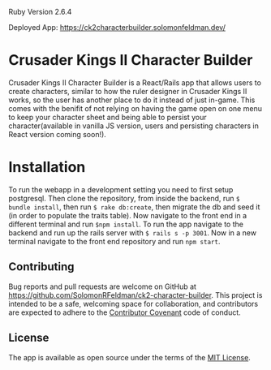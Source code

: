 Ruby Version 2.6.4

Deployed App: https://ck2characterbuilder.solomonfeldman.dev/

# Crusader Kings II Character Builder
Crusader Kings II Character Builder is a React/Rails app that allows users to create characters, similar to how the ruler designer in Crusader Kings II works, so the user has another place to do it instead of just in-game. This comes with the benifit of not relying on having the game open on one menu to keep your character sheet and being able to persist your character(available in vanilla JS version, users and persisting characters in React version coming soon!).

# Installation
To run the webapp in a development setting you need to first setup postgresql. Then clone the repository, from inside the backend, run ```$ bundle install```, then run ```$ rake db:create```, then migrate the db and seed it (in order to populate the traits table). Now navigate to the front end in a different terminal and run ```$npm install```. To run the app navigate to the backend and run up the rails server with ```$ rails s -p 3001```. Now in a new terminal navigate to the front end repository and run ```npm start```.

## Contributing

Bug reports and pull requests are welcome on GitHub at https://github.com/SolomonRFeldman/ck2-character-builder. This project is intended to be a safe, welcoming space for collaboration, and contributors are expected to adhere to the [Contributor Covenant](http://contributor-covenant.org) code of conduct.

## License

The app is available as open source under the terms of the [MIT License](https://opensource.org/licenses/MIT).
